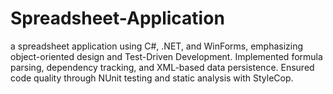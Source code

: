 # Spreadsheet-Application
a spreadsheet application using C#, .NET, and WinForms, emphasizing object-oriented design and Test-Driven Development. Implemented formula parsing, dependency tracking, and XML-based data persistence. Ensured code quality through NUnit testing and static analysis with StyleCop.
